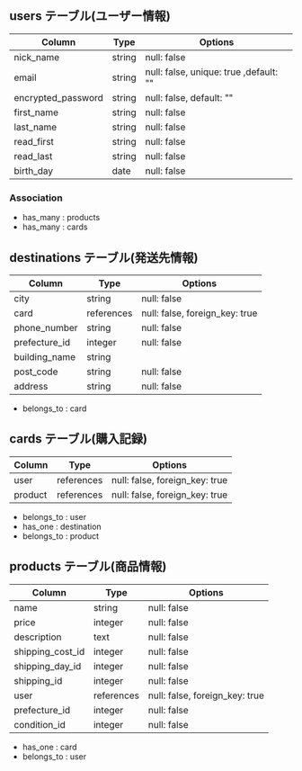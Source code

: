 ## users テーブル(ユーザー情報)

| Column               | Type   | Options     |
| -------------------- | ------ | ----------- |
| nick_name            | string | null: false |
| email                | string | null: false, unique: true ,default: ""|
| encrypted_password   | string | null: false, default: ""|
| first_name           | string | null: false |
| last_name            | string | null: false |
| read_first           | string | null: false |
| read_last            | string | null: false |
| birth_day            |  date  | null: false |

### Association
- has_many : products
- has_many : cards


## destinations テーブル(発送先情報)

|    Column         |    Type    | Options     |
| ----------------- | ---------- | ----------- |
| city              |   string   | null: false |
| card              | references | null: false, foreign_key: true|
| phone_number      |   string   | null: false |
| prefecture_id     |   integer  | null: false |
| building_name     |   string   |             |
| post_code         |   string   | null: false |
| address           |   string   | null: false |

- belongs_to : card


## cards テーブル(購入記録)

|  Column   |    Type    | Options     |
| --------- | ---------- | ----------- |
|  user     | references | null: false, foreign_key: true |
|  product  | references | null: false, foreign_key: true |

- belongs_to : user
- has_one : destination
- belongs_to : product

## products テーブル(商品情報)

|    Column          |    Type    | Options     |
| ------------------ | ---------- | ----------- |
| name               |   string   | null: false |
| price              |   integer  | null: false |
| description        |    text    | null: false |
| shipping_cost_id   |   integer  | null: false |
| shipping_day_id    |   integer  | null: false |
| shipping_id        |   integer  | null: false |
| user               | references | null: false, foreign_key: true |
| prefecture_id      |   integer  | null: false |
| condition_id       |   integer  | null: false |

- has_one : card
- belongs_to : user